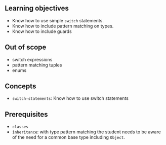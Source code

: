 ## Learning objectives

- Know how to use simple `switch` statements.
- Know how to include pattern matching on types.
- Know how to include guards

## Out of scope

- switch expressions
- pattern matching tuples
- enums

## Concepts

- `switch-statements`: Know how to use switch statements

## Prerequisites

- `classes`
- `inheritance`: with type pattern matching the student needs to be aware of the need for a common base type including `Object`.

